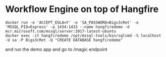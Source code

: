
# Workflow Engine on top of Hangfire

```
docker run -e 'ACCEPT_EULA=Y' -e 'SA_PASSWORD=Bigs3cRet' -e 'MSSQL_PID=Express' -p 1434:1433 --name hangfiredemo -d mcr.microsoft.com/mssql/server:2017-latest-ubuntu
docker exec -it hangfiredemo /opt/mssql-tools/bin/sqlcmd -S localhost -U sa -P Bigs3cRet -Q "CREATE DATABASE hangfiredemo"
```

and run the demo app and go to /magic endpoint